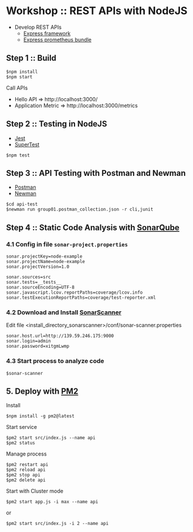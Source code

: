 # Workshop :: REST APIs with NodeJS
* Develop REST APIs
    * [Express framework](https://expressjs.com/)
    * [Express prometheus bundle](https://www.npmjs.com/package/express-prom-bundle)


## Step 1 :: Build
```
$npm install
$npm start
```
Call APIs
* Hello API => http://localhost:3000/
* Application Metric => http://localhost:3000/metrics

## Step 2 :: Testing in NodeJS
* [Jest](https://jestjs.io/)
* [SuperTest](https://www.npmjs.com/package/supertest)
```
$npm test
```

## Step 3 :: API Testing with Postman and Newman
* [Postman](https://www.postman.com/)
* [Newman](https://www.npmjs.com/package/newman)
```
$cd api-test
$newman run group01.postman_collection.json -r cli,junit
```

## Step 4 :: Static Code Analysis with [SonarQube](https://docs.sonarqube.org/latest/)

### 4.1 Config in file `sonar-project.properties`
```
sonar.projectKey=node-example
sonar.projectName=node-example
sonar.projectVersion=1.0

sonar.sources=src
sonar.tests=__tests__
sonar.sourceEncoding=UTF-8
sonar.javascript.lcov.reportPaths=coverage/lcov.info
sonar.testExecutionReportPaths=coverage/test-reporter.xml
```
### 4.2 Download and Install [SonarScanner](https://docs.sonarqube.org/latest/analyzing-source-code/scanners/sonarscanner/)

Edit file <install_directory_sonarscanner>/conf/sonar-scanner.properties
```
sonar.host.url=http://139.59.246.175:9000
sonar.login=admin
sonar.password=xitgmLwmp
```

### 4.3 Start process to analyze code
```
$sonar-scanner
```

## 5. Deploy with [PM2](https://pm2.keymetrics.io/)

Install
```
$npm install -g pm2@latest 
```

Start service
```
$pm2 start src/index.js --name api
$pm2 status
```

Manage process
```
$pm2 restart api
$pm2 reload api
$pm2 stop api
$pm2 delete api
```

Start with Cluster mode
```
$pm2 start app.js -i max --name api
```
or
```
$pm2 start src/index.js -i 2 --name api
```






